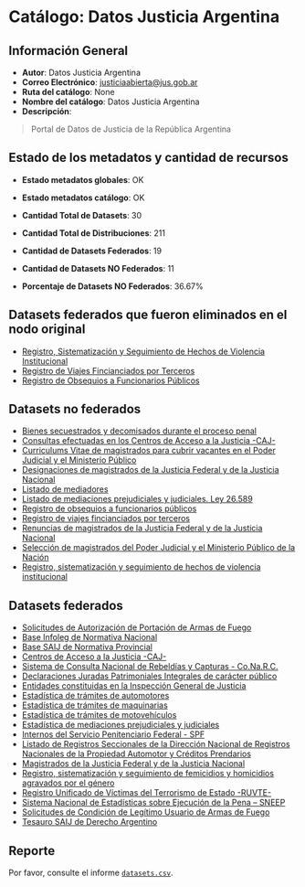 
# Catálogo: Datos Justicia Argentina

## Información General

- **Autor**: Datos Justicia Argentina
- **Correo Electrónico**: justiciaabierta@jus.gob.ar
- **Ruta del catálogo**: None
- **Nombre del catálogo**: Datos Justicia Argentina
- **Descripción**:

> Portal de Datos de Justicia de la República Argentina

## Estado de los metadatos y cantidad de recursos

- **Estado metadatos globales**: OK
- **Estado metadatos catálogo**: OK
- **Cantidad Total de Datasets**: 30
- **Cantidad Total de Distribuciones**: 211

- **Cantidad de Datasets Federados**: 19
- **Cantidad de Datasets NO Federados**: 11
- **Porcentaje de Datasets NO Federados**: 36.67%

## Datasets federados que fueron eliminados en el nodo original

- [Registro, Sistematización y Seguimiento de Hechos de Violencia Institucional](http://datos.jus.gob.ar/dataset/registro-sistematizacin-y-seguimiento-de-hechos-de-violencia-institucional)
- [Registro de Viajes Fincianciados por Terceros](https://www.argentina.gob.ar/consultar-sobre-regimen-de-obsequios-funcionarios-publicos)
- [Registro de Obsequios a Funcionarios Públicos](https://www.argentina.gob.ar/consultar-sobre-regimen-de-obsequios-funcionarios-publicos)

## Datasets no federados

- [Bienes secuestrados y decomisados durante el proceso penal]()
- [Consultas efectuadas en los Centros de Acceso a la Justicia -CAJ-]()
- [Curriculums Vitae de magistrados para cubrir vacantes en el Poder Judicial y el Ministerio Público]()
- [Designaciones de magistrados de la Justicia Federal y de la Justicia Nacional]()
- [Listado de mediadores]()
- [Listado de mediaciones prejudiciales y judiciales. Ley 26.589]()
- [Registro de obsequios a funcionarios públicos](https://www.argentina.gob.ar/consultar-sobre-regimen-de-obsequios-funcionarios-publicos)
- [Registro de viajes fincianciados por terceros](https://www.argentina.gob.ar/consultar-sobre-regimen-de-obsequios-funcionarios-publicos)
- [Renuncias de magistrados de la Justicia Federal y de la Justicia Nacional]()
- [Selección de magistrados del Poder Judicial y el Ministerio Público de la Nación]()
- [Registro, sistematización y seguimiento de hechos de violencia institucional]()

## Datasets federados

- [Solicitudes de Autorización de Portación de Armas de Fuego]()
- [Base Infoleg de Normativa Nacional](http://www.infoleg.gob.ar)
- [Base SAIJ de Normativa Provincial]()
- [Centros de Acceso a la Justicia -CAJ-](http://www.jus.gob.ar/accesoalajusticia.aspx)
- [Sistema de Consulta Nacional de Rebeldías y Capturas - Co.Na.R.C.]()
- [Declaraciones Juradas Patrimoniales Integrales de carácter público](https://www2.jus.gov.ar/consultaddjj)
- [Entidades constituidas en la Inspección General de Justicia]()
- [Estadística de trámites de automotores](http://www.dnrpa.gov.ar)
- [Estadística de trámites de maquinarias](http://www.dnrpa.gov.ar)
- [Estadística de trámites de motovehículos](http://www.dnrpa.gov.ar)
- [Estadística de mediaciones prejudiciales y judiciales]()
- [Internos del Servicio Penitenciario Federal - SPF]()
- [Listado de Registros Seccionales de la Dirección Nacional de Registros Nacionales de la Propiedad Automotor y Créditos Prendarios](http://www.dnrpa.gov.ar)
- [Magistrados de la Justicia Federal y de la Justicia Nacional]()
- [Registro, sistematización y seguimiento de femicidios y homicidios agravados por el género]()
- [Registro Unificado de Víctimas del Terrorismo de Estado -RUVTE-](http://www.jus.gob.ar/derechoshumanos/areas-tematicas/ruvte.aspx)
- [Sistema Nacional de Estadísticas sobre Ejecución de la Pena – SNEEP]()
- [Solicitudes de Condición de Legítimo Usuario de Armas de Fuego]()
- [Tesauro SAIJ de Derecho Argentino]()

## Reporte

Por favor, consulte el informe [`datasets.csv`](datasets.csv).

